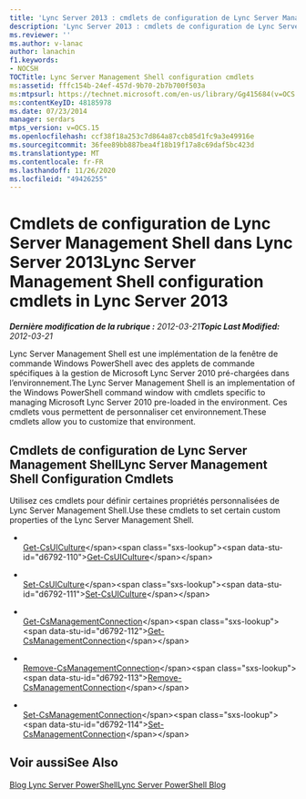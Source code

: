 ```yaml
---
title: 'Lync Server 2013 : cmdlets de configuration de Lync Server Management Shell'
description: 'Lync Server 2013 : cmdlets de configuration de Lync Server Management Shell.'
ms.reviewer: ''
ms.author: v-lanac
author: lanachin
f1.keywords:
- NOCSH
TOCTitle: Lync Server Management Shell configuration cmdlets
ms:assetid: fffc154b-24ef-457d-9b70-2b7b700f503a
ms:mtpsurl: https://technet.microsoft.com/en-us/library/Gg415684(v=OCS.15)
ms:contentKeyID: 48185978
ms.date: 07/23/2014
manager: serdars
mtps_version: v=OCS.15
ms.openlocfilehash: ccf38f18a253c7d864a87ccb85d1fc9a3e49916e
ms.sourcegitcommit: 36fee89bb887bea4f18b19f17a8c69daf5bc423d
ms.translationtype: MT
ms.contentlocale: fr-FR
ms.lasthandoff: 11/26/2020
ms.locfileid: "49426255"
---
```

# <a name="lync-server-management-shell-configuration-cmdlets-in-lync-server-2013"></a><span data-ttu-id="d6792-103">Cmdlets de configuration de Lync Server Management Shell dans Lync Server 2013</span><span class="sxs-lookup"><span data-stu-id="d6792-103">Lync Server Management Shell configuration cmdlets in Lync Server 2013</span></span>

<div data-xmlns="http://www.w3.org/1999/xhtml">

<div class="topic" data-xmlns="http://www.w3.org/1999/xhtml" data-msxsl="urn:schemas-microsoft-com:xslt" data-cs="https://msdn.microsoft.com/">

<div data-asp="https://msdn2.microsoft.com/asp">



</div>

<div id="mainSection">

<div id="mainBody"><span data-ttu-id="d6792-104">

<span> </span></span><span class="sxs-lookup"><span data-stu-id="d6792-104">

<span> </span></span></span>

<span data-ttu-id="d6792-105">_**Dernière modification de la rubrique :** 2012-03-21_</span><span class="sxs-lookup"><span data-stu-id="d6792-105">_**Topic Last Modified:** 2012-03-21_</span></span>

<span data-ttu-id="d6792-106">Lync Server Management Shell est une implémentation de la fenêtre de commande Windows PowerShell avec des applets de commande spécifiques à la gestion de Microsoft Lync Server 2010 pré-chargées dans l’environnement.</span><span class="sxs-lookup"><span data-stu-id="d6792-106">The Lync Server Management Shell is an implementation of the Windows PowerShell command window with cmdlets specific to managing Microsoft Lync Server 2010 pre-loaded in the environment.</span></span> <span data-ttu-id="d6792-107">Ces cmdlets vous permettent de personnaliser cet environnement.</span><span class="sxs-lookup"><span data-stu-id="d6792-107">These cmdlets allow you to customize that environment.</span></span>

<div>

## <a name="lync-server-management-shell-configuration-cmdlets"></a><span data-ttu-id="d6792-108">Cmdlets de configuration de Lync Server Management Shell</span><span class="sxs-lookup"><span data-stu-id="d6792-108">Lync Server Management Shell Configuration Cmdlets</span></span>

<span data-ttu-id="d6792-109">Utilisez ces cmdlets pour définir certaines propriétés personnalisées de Lync Server Management Shell.</span><span class="sxs-lookup"><span data-stu-id="d6792-109">Use these cmdlets to set certain custom properties of the Lync Server Management Shell.</span></span>

  - <span></span>  
    <span data-ttu-id="d6792-110">[Get-CsUICulture](https://technet.microsoft.com/library/Gg412900(v=OCS.15))</span><span class="sxs-lookup"><span data-stu-id="d6792-110">[Get-CsUICulture](https://technet.microsoft.com/library/Gg412900(v=OCS.15))</span></span>

  - <span></span>  
    <span data-ttu-id="d6792-111">[Set-CsUICulture](https://technet.microsoft.com/library/Gg398354(v=OCS.15))</span><span class="sxs-lookup"><span data-stu-id="d6792-111">[Set-CsUICulture](https://technet.microsoft.com/library/Gg398354(v=OCS.15))</span></span>

<!-- end list -->

  - <span></span>  
    <span data-ttu-id="d6792-112">[Get-CsManagementConnection](https://technet.microsoft.com/library/Gg412849(v=OCS.15))</span><span class="sxs-lookup"><span data-stu-id="d6792-112">[Get-CsManagementConnection](https://technet.microsoft.com/library/Gg412849(v=OCS.15))</span></span>

  - <span></span>  
    <span data-ttu-id="d6792-113">[Remove-CsManagementConnection](https://technet.microsoft.com/library/Gg425803(v=OCS.15))</span><span class="sxs-lookup"><span data-stu-id="d6792-113">[Remove-CsManagementConnection](https://technet.microsoft.com/library/Gg425803(v=OCS.15))</span></span>

  - <span></span>  
    <span data-ttu-id="d6792-114">[Set-CsManagementConnection](https://technet.microsoft.com/library/Gg413045(v=OCS.15))</span><span class="sxs-lookup"><span data-stu-id="d6792-114">[Set-CsManagementConnection](https://technet.microsoft.com/library/Gg413045(v=OCS.15))</span></span>

</div>

<div>

## <a name="see-also"></a><span data-ttu-id="d6792-115">Voir aussi</span><span class="sxs-lookup"><span data-stu-id="d6792-115">See Also</span></span>


[<span data-ttu-id="d6792-116">Blog Lync Server PowerShell</span><span class="sxs-lookup"><span data-stu-id="d6792-116">Lync Server PowerShell Blog</span></span>](https://go.microsoft.com/fwlink/p/?linkid=203150)  
  

<span data-ttu-id="d6792-117"></div>

</div>

<span> </span>

</div>

</div>

</span><span class="sxs-lookup"><span data-stu-id="d6792-117"></div>

</div>

<span> </span>

</div>

</div>

</span></span></div>

